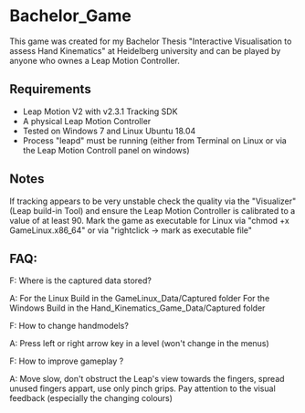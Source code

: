 # Bachelor_Game
This game was created for my Bachelor Thesis "Interactive Visualisation to assess Hand Kinematics" at Heidelberg university
and can be played by anyone who ownes a Leap Motion Controller.

## Requirements 
* Leap Motion V2 with v2.3.1 Tracking SDK 
* A physical Leap Motion Controller 
* Tested on Windows 7 and Linux Ubuntu 18.04
* Process "leapd" must be running (either from Terminal on Linux or via the Leap Motion Controll panel on windows)
 
## Notes 
If tracking appears to be very unstable check the quality via the "Visualizer" (Leap build-in Tool) and ensure the Leap Motion 
Controller is calibrated to a value of at least 90. 
Mark the game as executable for Linux via "chmod +x GameLinux.x86_64" or via "rightclick -> mark as executable file"


## FAQ: 
F: Where is the captured data stored? 

A: For the Linux Build in the GameLinux_Data/Captured folder
   For the Windows Build in the Hand_Kinematics_Game_Data/Captured folder

F: How to change handmodels?

A: Press left or right arrow key in a level (won't change in the menus)

F: How to improve gameplay ? 

A: Move slow, don't obstruct the Leap's view towards the fingers, spread unused fingers appart, use only pinch grips.
   Pay attention to the visual feedback (especially the changing colours)
